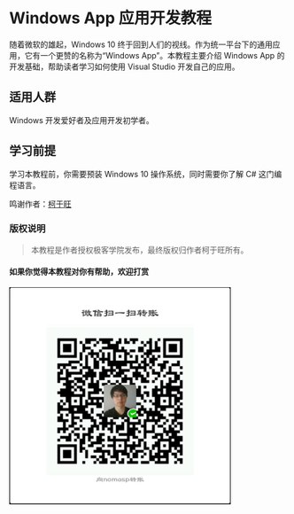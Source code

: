 # Windows App 应用开发教程

随着微软的雄起，Windows 10 终于回到人们的视线。作为统一平台下的通用应用，它有一个更赞的名称为“Windows App”。本教程主要介绍 Windows App 的开发基础，帮助读者学习如何使用 Visual Studio 开发自己的应用。

## 适用人群

Windows 开发爱好者及应用开发初学者。

## 学习前提

学习本教程前，你需要预装 Windows 10 操作系统，同时需要你了解 C# 这门编程语言。

鸣谢作者：[柯于旺](http://blog.csdn.net/nomasp)

### 版权说明

>本教程是作者授权极客学院发布，最终版权归作者柯于旺所有。

#### 如果你觉得本教程对你有帮助，欢迎打赏

<img src="images/windwoskeyuwang.jpg" width="400">

